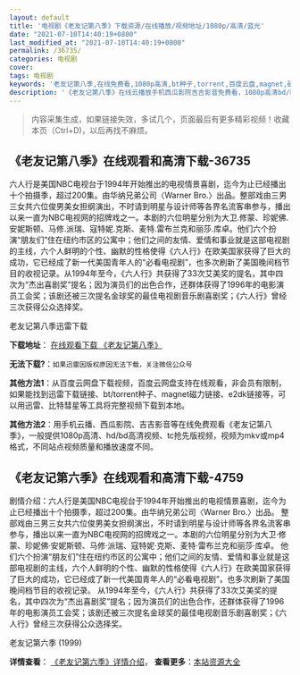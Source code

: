 ```yaml
---
layout: default
title: '电视剧《老友记第八季》下载资源/在线播放/视频地址/1080p/高清/蓝光'
date: "2021-07-10T14:40:19+0800"
last_modified_at: "2021-07-10T14:40:19+0800"
permalink: /36735/
categories: 电视剧
cover:
tags: 电视剧
keywords: '老友记第八季,在线免费看,1080p高清,bt种子,torrent,百度云盘,magnet,磁力链,迅雷下载资源'
description: '《老友记第八季》在线云播放手机西瓜影院吉吉影音免费看，1080p高清bd/hd未删减完整版和tc抢先枪版，mkv/mp4格式，附带bt/torrent种子、magnet/磁力链、百度云盘、网盘资源迅雷下载链接'
---
```


>内容采集生成，如果链接失效，多试几个，页面最后有更多精彩视频！收藏本页（Ctrl+D)，以后再找不麻烦。


## 《老友记第八季》在线观看和高清下载-36735

六人行是美国NBC电视台于1994年开始推出的电视情景喜剧，迄今为止已经播出十个拍摄季，超过200集。由华纳兄弟公司〈Warner Bro.〉出品。整部戏由三男三女共六位俊男美女担纲演出，不时请到明星与设计师等各界名流客串参与，播出以来一直为NBC电视网的招牌戏之一。本剧的六位明星分别为大卫.修蒙、珍妮佛.安妮斯顿、马修.派瑞、寇特妮.克斯、麦特.雷布兰克和丽莎.库卓。他们六个扮演“朋友们”住在纽约市区的公寓中；他们之间的友情、爱情和事业就是这部电视剧的主线，六个人鲜明的个性、幽默的性格使得《六人行》在欧美国家获得了巨大的成功，它已经成了新一代美国青年人的“必看电视剧”，也多次刷新了美国晚间档节目的收视记录。从1994年至今，《六人行》共获得了33次艾美奖的提名，其中四次为“杰出喜剧奖”提名；因为演员们的出色合作，还群体获得了1996年的电影演员工会奖；该剧还被三次提名金球奖的最佳电视剧音乐剧喜剧奖；《六人行》曾经三次获得公众选择奖。


老友记第八季迅雷下载

**下载地址**： [在线观看下载 《老友记第八季》](https://www.993dy.com//vod-detail-id-29293.html) 


**无法下载?**：`如果迅雷因版权原因无法下载，关注微信公众号 `

**其他方法1**：从百度云网盘下载视频，百度云网盘支持在线观看，非会员有限制，如果能找到迅雷下载链接、bt/torrent种子、magnet磁力链接、e2dk链接等，可以用迅雷、比特彗星等工具将完整视频下载到本地。

**其他方法2**：用手机云播、西瓜影院、吉吉影音等在线免费观看《老友记第八季》，一般提供1080p高清、hd/bd高清视频、tc抢先版视频，视频为mkv或mp4格式，不同站点视频质量和播放速度不同。


## 《老友记第六季》在线观看和高清下载-4759

剧情介绍：六人行是美国NBC电视台于1994年开始推出的电视情景喜剧，迄今为止已经播出十个拍摄季，超过200集。由华纳兄弟公司〈Warner Bro.〉出品。   整部戏由三男三女共六位俊男美女担纲演出，不时请到明星与设计师等各界名流客串参与，播出以来一直为NBC电视网的招牌戏之一。本剧的六位明星分别为大卫·修蒙、珍妮佛·安妮斯顿、马修·派瑞、寇特妮·克斯、麦特·雷布兰克和丽莎·库卓。   他们六个扮演“朋友们”住在纽约市区的公寓中；他们之间的友情、爱情和事业就是这部电视剧的主线，六个人鲜明的个性、幽默的性格使得《六人行》在欧美国家获得了巨大的成功，它已经成了新一代美国青年人的“必看电视剧”，也多次刷新了美国晚间档节目的收视记录。   从1994年至今，《六人行》共获得了33次艾美奖的提名，其中四次为“杰出喜剧奖”提名；因为演员们的出色合作，还群体获得了1996年的电影演员工会奖；该剧还被三次提名金球奖的最佳电视剧音乐剧喜剧奖；《六人行》曾经三次获得公众选择奖。


老友记第六季 (1999)

**详情查看**： [《老友记第六季》详情介绍](/movie/4759/)， **查看更多**：[本站资源大全](/movie/t/all/)


